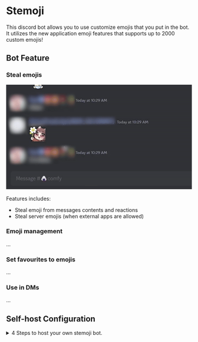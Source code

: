 # Stemoji

This discord bot allows you to use customize emojis that you put in the bot. It utilizes
the new application emoji features that supports up to 2000 custom emojis!

## Bot Feature
### Steal emojis
  ![stealing.gif](./readmes/steal_emoji.gif)

Features includes:
  - Steal emoji from messages contents and reactions
  - Steal server emojis (when external apps are allowed)

### Emoji management
...
### Set favourites to emojis
...
### Use in DMs
...

## Self-host Configuration
<details>
<summary>4 Steps to host your own stemoji bot.</summary>

### Clone the repository
```
git clone https://github.com/InterStella0/stemoji
```
### Python
Install Python 3.11 or above.
Then install python dependencies below.
```commandline
pip install -r requirements.txt
```

### Configure Bot
1. Rename **default.env** to **.env**.
2. Go to [discord api portal](https://discord.com/developers/applications).
3. New Application > [insert your bot's name] > Bot > Reset Token > Copy Token
4. Set your bot's token at **BOT_TOKEN=""**.

The full environment variable description are written on [Environment variable](#environment-variable) section.

### Run the bot!
```commandline
python main.py
```

### Install the bot on discord
1. Discord Developer Portal > Installation > Select User Install > Copy User Install Link
2. Click on the install link
3. Click Try It Now
4. Restart your discord client

### Done!
Your bot should be fully configured! Any errors must be solve yourself or you can
open an issue if you believe it's a bug.

## Nerdge Section
### Environment variable
The description for each environment variable are described below.

|          VARIABLE           |  TYPE   | DEFAULT  |                                       DESCRIPTION                                       |
|:---------------------------:|:-------:|:--------:|:---------------------------------------------------------------------------------------:|
|          BOT_TOKEN          | String  |          |                      Get it from discord API portal. **REQUIRED**                       |
|     TEXT_COMMAND_PREFIX     | String  | stemoji  |                     This will be the prefix for your text commands.                     |
| TEXT_COMMAND_PREFIX_MENTION | Boolean |   TRUE   |                  This will allow text commands to be used by mentions.                  |
|   MESSAGE_CONTENT_INTENTS   | Boolean |  FALSE   |                      It allows prefix commands to work everywhere.                      |
|       MEMBERS_INTENTS       | Boolean |  FALSE   |               Allows your bot to have better profile mirroring experience               |
|          DATABASE           | String  |  sqlite  |                     Database choice, use 'sqlite' for simple setup.                     |
|        DATABASE_DSN         | String  | emoji.db |                               Database connection string.                               |
|         OWNER_ONLY          | Boolean |  FALSE   |                       Disallow other people from using your bot.                        |
|       MIRROR_PROFILE        | Boolean |  FALSE   |            Uses your profile picture and display name as the bot's profile.             |
|       RETAIN_PROFILE        | Boolean |   TRUE   | Recover your bot's profile during shutdown. **Only relevant if MIRROR_PROFILE is TRUE*. |
|       BOT_NAME_SUFFIX       | String  |   bot    |    Add a name suffix on your bot's name **Only relevant if MIRROR_PROFILE is TRUE*.     |
</details>